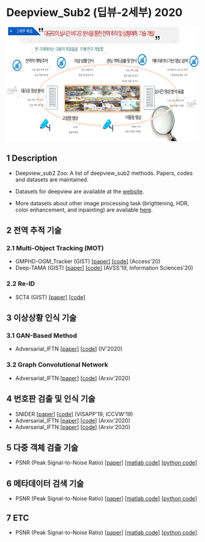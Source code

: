 # Deepview_Sub2 (딥뷰-2세부) 2020

<p align='center'><img src='./deepview_main.jpg' height="300px"/></p>

## 1 Description
   * Deepview_sub2 Zoo: A list of deepview_sub2 methods. Papers, codes and datasets are maintained. 

   * Datasets for deepview are available at the [website](https://github.com/nnUyi/DerainZoo/blob/master/DerainDatasets.md).
   
   * More datasets about other image processing task (brightening, HDR, color enhancement, and inpainting) are available [here](https://github.com/nnUyi/Image-Processing-Datasets).

## 2 전역 추적 기술
### 2.1 Multi-Object Tracking (MOT)
* GMPHD-OGM_Tracker (GIST) [[paper]](https://ieeexplore.ieee.org/abstract/document/8897600/) [[code]](https://github.com/SonginCV/GMPHD-OGM_Tracker
) (Access'20)
* Deep-TAMA (GIST) [[paper]](https://www.sciencedirect.com/science/article/pii/S0020025520309890) [[code]](https://github.com/yyc9268/Deep-TAMA) (AVSS'19, Information Sciences'20)

### 2.2 Re-ID
* SCT4 (GIST) [[paper]](https://ieeexplore.ieee.org/abstract/document/8897600/) [[code]](https://github.com/yoon28/SCT4DukeMTMC
) 

## 3 이상상황 인식 기술
### 3.1 GAN-Based Method
* Adversarial_IFTN [[paper](https://arxiv.org/abs/2001.11175)] [[code](https://github.com/andreYoo/Adversarial_IFTN
)] (IV'2020)
### 3.2 Graph Convolutional Network
* Adversarial_IFTN [[paper](https://arxiv.org/abs/2003.07514)] [[code](https://github.com/andreYoo/PeGCNs
)] (Arxiv'2020)

## 4 번호판 검출 및 인식 기술
* SNIDER [[paper](https://openaccess.thecvf.com/content_ICCVW_2019/html/RLQ/Lee_SNIDER_Single_Noisy_Image_Denoising_and_Rectification_for_Improving_License_ICCVW_2019_paper.html)] [[code](https://github.com/brightyoun/LPSR-Recognition
)] (VISAPP'19, ICCVW'19)
* Adversarial_IFTN [[paper](https://arxiv.org/abs/2003.07514)] [[code](https://github.com/andreYoo/PeGCNs
)] (Arxiv'2020)
* Adversarial_IFTN [[paper](https://arxiv.org/abs/2003.07514)] [[code](https://github.com/andreYoo/PeGCNs
)] (Arxiv'2020)

## 5 다중 객체 검출 기술
* PSNR (Peak Signal-to-Noise Ratio) [[paper]](https://ieeexplore.ieee.org/stamp/stamp.jsp?tp=&arnumber=4550695) [[matlab code]](https://www.mathworks.com/help/images/ref/psnr.html) [[python code]](https://github.com/aizvorski/video-quality)

## 6 메타데이터 검색 기술
* PSNR (Peak Signal-to-Noise Ratio) [[paper]](https://ieeexplore.ieee.org/stamp/stamp.jsp?tp=&arnumber=4550695) [[matlab code]](https://www.mathworks.com/help/images/ref/psnr.html) [[python code]](https://github.com/aizvorski/video-quality)

## 7 ETC
* PSNR (Peak Signal-to-Noise Ratio) [[paper]](https://ieeexplore.ieee.org/stamp/stamp.jsp?tp=&arnumber=4550695) [[matlab code]](https://www.mathworks.com/help/images/ref/psnr.html) [[python code]](https://github.com/aizvorski/video-quality)
